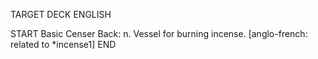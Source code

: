 TARGET DECK
ENGLISH

START
Basic
Censer
Back: n. Vessel for burning incense. [anglo-french: related to *incense1]
END
